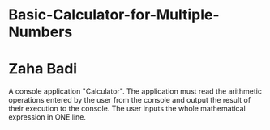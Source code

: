 # Basic-Calculator-for-Multiple-Numbers

# Zaha Badi

A console application "Calculator". The application must read the arithmetic operations entered by the user from the console and output the result of their execution to the console.
The user inputs the whole mathematical expression in ONE line.

